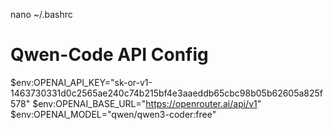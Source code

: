 nano ~/.bashrc
# Qwen-Code API Config
$env:OPENAI_API_KEY="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"
$env:OPENAI_BASE_URL="https://openrouter.ai/api/v1"
$env:OPENAI_MODEL="qwen/qwen3-coder:free"

